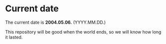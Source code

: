 # Current date

The current date is **2004.05.06.** (YYYY.MM.DD.)

This repository will be good when the world ends, so we will know how long it lasted.